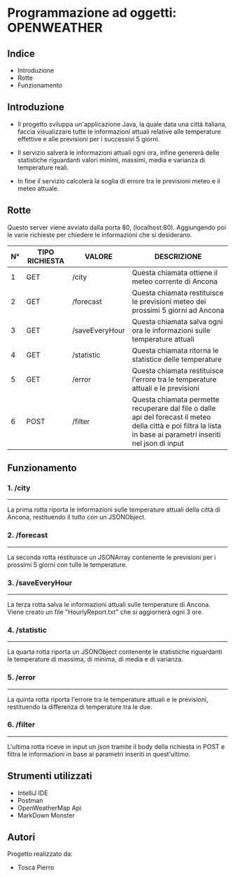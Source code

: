 # Programmazione ad oggetti: OPENWEATHER

## Indice
* Introduzione
* Rotte
* Funzionamento

## Introduzione
* Il progetto sviluppa un'applicazione Java, la quale data una città italiana, faccia visualizzare tutte le informazioni attuali relative alle temperature effettive  e alle previsioni per i successivi 5 giorni. 

* Il servizio salverà le informazioni attuali ogni ora, infine genererà delle statistiche riguardanti valori minimi, massimi, media e varianza di temperature reali. 

* In fine il servizio calcolerà la soglia di errore tra le previsioni meteo e il meteo attuale.

## Rotte
Questo server viene avviato dalla porta 80, (localhost:80). Aggiungendo poi le varie richieste per chiedere le informazioni che si desiderano.



| N° | TIPO RICHIESTA | VALORE | DESCRIZIONE|
| ---|----------------|--------|------------|
| 1 | GET | /city | Questa chiamata ottiene il meteo corrente di Ancona |
| 2 | GET | /forecast | Questa chiamata restituisce le previsioni meteo dei prossimi 5 giorni ad Ancona |
| 3 | GET | /saveEveryHour | Questa chiamata salva ogni ora le informazioni sulle temperature attuali |
| 4 | GET | /statistic | Questa chiamata ritorna le statistice delle temperature |
| 5 | GET | /error | Questa chiamata restituisce l'errore tra le temperature attuali e le previsioni|
| 6 | POST | /filter | Questa chiamata permette recuperare dal file o dalle api del forecast il meteo della città e poi filtra la lista in base ai parametri inseriti nel json di input|

## Funzionamento
### 1. /city
-------------
La prima rotta riporta le informazioni sulle temperature attuali della città di Ancona, restituendo il tutto con un JSONObject.

### 2. /forecast
------------
La seconda rotta restituisce un JSONArray contenente le previsioni per i prossimi 5 giorni con tulle le temperature.

### 3. /saveEveryHour
-----------------------
La terza rotta salva le informazioni attuali sulle temperature di Ancona. Viene creato un file "HourlyReport.txt" che si aggiornerà ogni 3 ore. 

### 4. /statistic
---------------
La quarta rotta riporta un JSONObject contenente le statistiche riguardanti le temperature di massima, di minima, di media e di varianza.

### 5. /error
-------------
La quinta rotta riporta l'errore tra le temperature attuali e le previsioni, restituendo la differenza di temperature tra le due.

### 6. /filter
-------------
L'ultima rotta riceve in input un json tramite il body della richiesta in POST e filtra le informazioni in base ai parametri inseriti in quest'ultimo.


## Strumenti utilizzati
* IntelliJ IDE
* Postman
* OpenWeatherMap Api
* MarkDown Monster



## Autori
Progetto realizzato da:
* Tosca Pierro



